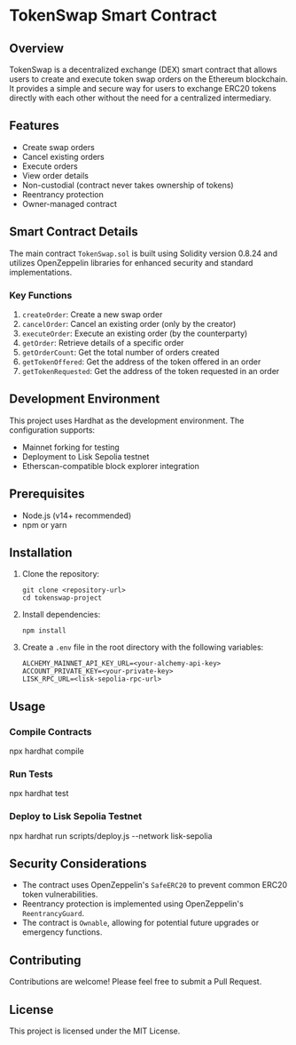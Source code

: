 # TokenSwap Smart Contract

## Overview

TokenSwap is a decentralized exchange (DEX) smart contract that allows users to create and execute token swap orders on the Ethereum blockchain. It provides a simple and secure way for users to exchange ERC20 tokens directly with each other without the need for a centralized intermediary.

## Features

- Create swap orders
- Cancel existing orders
- Execute orders
- View order details
- Non-custodial (contract never takes ownership of tokens)
- Reentrancy protection
- Owner-managed contract

## Smart Contract Details

The main contract `TokenSwap.sol` is built using Solidity version 0.8.24 and utilizes OpenZeppelin libraries for enhanced security and standard implementations.

### Key Functions

1. `createOrder`: Create a new swap order
2. `cancelOrder`: Cancel an existing order (only by the creator)
3. `executeOrder`: Execute an existing order (by the counterparty)
4. `getOrder`: Retrieve details of a specific order
5. `getOrderCount`: Get the total number of orders created
6. `getTokenOffered`: Get the address of the token offered in an order
7. `getTokenRequested`: Get the address of the token requested in an order

## Development Environment

This project uses Hardhat as the development environment. The configuration supports:

- Mainnet forking for testing
- Deployment to Lisk Sepolia testnet
- Etherscan-compatible block explorer integration

## Prerequisites

- Node.js (v14+ recommended)
- npm or yarn

## Installation

1. Clone the repository:
   ```
   git clone <repository-url>
   cd tokenswap-project
   ```

2. Install dependencies:
   ```
   npm install
   ```

3. Create a `.env` file in the root directory with the following variables:
   ```
   ALCHEMY_MAINNET_API_KEY_URL=<your-alchemy-api-key>
   ACCOUNT_PRIVATE_KEY=<your-private-key>
   LISK_RPC_URL=<lisk-sepolia-rpc-url>
   ```

## Usage

### Compile Contracts
npx hardhat compile

### Run Tests
npx hardhat test

### Deploy to Lisk Sepolia Testnet
npx hardhat run scripts/deploy.js --network lisk-sepolia


## Security Considerations

- The contract uses OpenZeppelin's `SafeERC20` to prevent common ERC20 token vulnerabilities.
- Reentrancy protection is implemented using OpenZeppelin's `ReentrancyGuard`.
- The contract is `Ownable`, allowing for potential future upgrades or emergency functions.

## Contributing

Contributions are welcome! Please feel free to submit a Pull Request.

## License

This project is licensed under the MIT License.